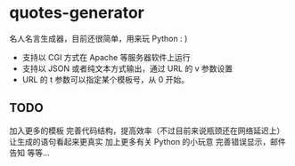 # quotes-generator
名人名言生成器，目前还很简单，用来玩 Python : ) 

- 支持以 CGI 方式在 Apache 等服务器软件上运行
- 支持以 JSON 或者纯文本方式输出，通过 URL 的 v 参数设置
- URL 的 t 参数可以指定某个模板号，从 0 开始。

## TODO
加入更多的模板
完善代码结构，提高效率（不过目前来说瓶颈还在网络延迟上）
让生成的语句看起来更真实
加上更多有关 Python 的小玩意
完善错误显示，邮件告知
等等...
